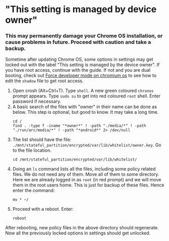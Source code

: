 # "This setting is managed by device owner"

### This may permanently damage your Chrome OS installation, or cause problems in future. Proceed with caution and take a backup.
Sometime after updating Chrome OS, some options in settings may get locked out with the label "This setting is managed by the device owner". If you have root access, continue with the guide. If not and you are dual booting, check out [Force developer mode on chromium os](https://github.com/SayantanRC/URLs/blob/master/Developer%20mode%20in%20chromium%20os.md) to see how to edit the `shadow` file to get root access.  

1. Open crosh (Alt+Ctrl+T). Type `shell`. A new green coloured `chronos` prompt appears. Type `sudo su` to get into red coloured `root` shell. Enter password if necessary.  
2. A basic search of the files with "owner" in their name can be done as below. This step is optional, but good to know. It may take a long time.
   ```
   cd /
   find . -type f -iname "*owner*" ! -path "./media/*" ! -path "./run/arc/media/*" ! -path "*android*" 2> /dev/null
   ```
3. The list should have the file: `./mnt/stateful_partition/encrypted/var/lib/whitelist/owner.key`. Go to the file location.
   ```
   cd /mnt/stateful_partition/encrypted/var/lib/whitelist/
   ```
4. Doing an `ls` command lists all the files, including some policy related files. We do not need any of them. Move all of them to some directory. Here we are already logged in as `root` (in red prompt) and we will move them in the root users home. This is just for backup of these files. Hence enter the command:
   ```
   mv * ~/
   ```
5. Proceed with a reboot. Enter:
   ```
   reboot
   ```

After rebooting, new policy files in the above directory should regenerate. Now all the previously locked options in settings should get unlocked.
